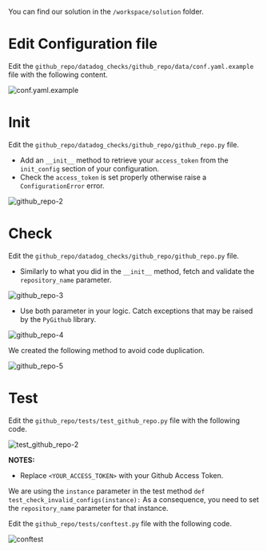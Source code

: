 You can find our solution in the `/workspace/solution` folder.

# Edit Configuration file

Edit the `github_repo/datadog_checks/github_repo/data/conf.yaml.example` file with the following content.

![conf.yaml.example](https://raw.githubusercontent.com/gzussa/katacoda/master/dd-workshop-dash-2019/assets/conf_yaml_example.png)

# Init

Edit the `github_repo/datadog_checks/github_repo/github_repo.py` file.  
- Add an `__init__` method to retrieve your `access_token` from the `init_config` section of your configuration.
- Check the `access_token` is set properly otherwise raise a `ConfigurationError` error.

![github_repo-2](https://raw.githubusercontent.com/gzussa/katacoda/master/dd-workshop-dash-2019/assets/github_repo-2.png)

# Check

Edit the `github_repo/datadog_checks/github_repo/github_repo.py` file. 
- Similarly to what you did in the `__init__` method, fetch and validate the `repository_name` parameter.

![github_repo-3](https://raw.githubusercontent.com/gzussa/katacoda/master/dd-workshop-dash-2019/assets/github_repo-3.png)

- Use both parameter in your logic. Catch exceptions that may be raised by the `PyGithub` library.

![github_repo-4](https://raw.githubusercontent.com/gzussa/katacoda/master/dd-workshop-dash-2019/assets/github_repo-4.png)

We created the following method to avoid code duplication.

![github_repo-5](https://raw.githubusercontent.com/gzussa/katacoda/master/dd-workshop-dash-2019/assets/github_repo-5.png)

# Test

Edit the `github_repo/tests/test_github_repo.py` file with the following code.

![test_github_repo-2](https://raw.githubusercontent.com/gzussa/katacoda/master/dd-workshop-dash-2019/assets/test_github_repo-2.png)

__NOTES:__ 
- Replace `<YOUR_ACCESS_TOKEN>` with your Github Access Token.


We are using the `instance` parameter in the test method `def test_check_invalid_configs(instance):`
As a consequence, you need to set the `repository_name` parameter for that instance.

Edit the `github_repo/tests/conftest.py` file with the following code.

![conftest](https://raw.githubusercontent.com/gzussa/katacoda/master/dd-workshop-dash-2019/assets/conftest.png)
